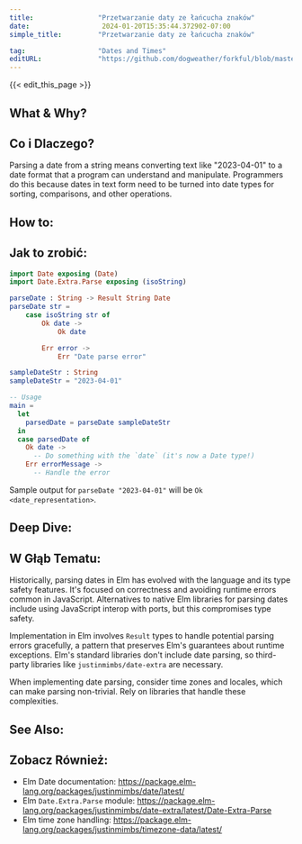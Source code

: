 ```yaml
---
title:                "Przetwarzanie daty ze łańcucha znaków"
date:                  2024-01-20T15:35:44.372902-07:00
simple_title:         "Przetwarzanie daty ze łańcucha znaków"

tag:                  "Dates and Times"
editURL:              "https://github.com/dogweather/forkful/blob/master/content/pl/elm/parsing-a-date-from-a-string.md"
---
```


{{< edit_this_page >}}

## What & Why?
## Co i Dlaczego?
Parsing a date from a string means converting text like "2023-04-01" to a date format that a program can understand and manipulate. Programmers do this because dates in text form need to be turned into date types for sorting, comparisons, and other operations.

## How to:
## Jak to zrobić:
```Elm
import Date exposing (Date)
import Date.Extra.Parse exposing (isoString)

parseDate : String -> Result String Date
parseDate str =
    case isoString str of
        Ok date ->
            Ok date

        Err error ->
            Err "Date parse error"

sampleDateStr : String
sampleDateStr = "2023-04-01"

-- Usage
main =
  let
    parsedDate = parseDate sampleDateStr
  in
  case parsedDate of
    Ok date -> 
      -- Do something with the `date` (it's now a Date type!)
    Err errorMessage -> 
      -- Handle the error
```
Sample output for `parseDate "2023-04-01"` will be `Ok <date_representation>`.

## Deep Dive:
## W Głąb Tematu:
Historically, parsing dates in Elm has evolved with the language and its type safety features. It's focused on correctness and avoiding runtime errors common in JavaScript. Alternatives to native Elm libraries for parsing dates include using JavaScript interop with ports, but this compromises type safety.

Implementation in Elm involves `Result` types to handle potential parsing errors gracefully, a pattern that preserves Elm's guarantees about runtime exceptions. Elm's standard libraries don't include date parsing, so third-party libraries like `justinmimbs/date-extra` are necessary.

When implementing date parsing, consider time zones and locales, which can make parsing non-trivial. Rely on libraries that handle these complexities.

## See Also:
## Zobacz Również:
- Elm Date documentation: https://package.elm-lang.org/packages/justinmimbs/date/latest/
- Elm `Date.Extra.Parse` module: https://package.elm-lang.org/packages/justinmimbs/date-extra/latest/Date-Extra-Parse
- Elm time zone handling: https://package.elm-lang.org/packages/justinmimbs/timezone-data/latest/
